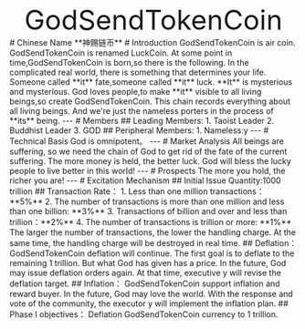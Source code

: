 <center><font size=10>GodSendTokenCoin</font></center>
# Chinese Name
**神赐链币**
# Introduction
GodSendTokenCoin is air coin.
GodSendTokenCoin is renamed LuckCoin.
At some point in time,GodSendTokenCoin is born,so there is the following.
In the complicated real world, there is something that determines your life. Someone called **it** fate,someone called **it** luck. **It** is mysterious and mysterious. God loves people,to make **it** visible to all living beings,so create GodSendTokenCoin. This chain records everything about all living beings. And we're just the nameless porters in the process of **its** being.
---
# Members
## Leading Members:
1. Taoist Leader
2. Buddhist Leader
3. GOD
## Peripheral Members:
1. Nameless:y
---
# Technical Basis
God is omnipotent。
---
# Market Analysis
All beings are suffering, so we need the chain of God to get rid of the fate of the current suffering. The more money is held, the better luck. God will bless the lucky people to live better in this world!
---
# Prospects
The more you hold, the richer you are!
---
# Excitation Mechanism
## Initial Issue Quantity:1000 trillion
## Transaction Rate：
1. Less than one million transactions：**5%**
2. The number of transactions is more than one million and less than one billion: **3%**
3. Transactions of billion and over and less than trillion：**2%**
4. The number of transactions is trillion or more: **1%**
The larger the number of transactions, the lower the handling charge. At the same time, the handling charge will be destroyed in real time.
## Deflation：
GodSendTokenCoin deflation will continue. The first goal is to deflate to the remaining 1 trillion. But what God has given has a price. In the future, God may issue deflation orders again. At that time, executive y will revise the deflation target.
## Inflation：
GodSendTokenCoin support inflation and reward buyer. In the future, God may love the world. With the response and vote of the community, the executor y will implement the inflation plan.
## Phase I objectives：
Deflation GodSendTokenCoin currency to 1 trillion.

